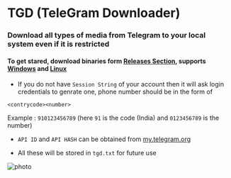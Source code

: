 # TGD (TeleGram Downloader)

### Download all types of media from Telegram to your local system even if it is restricted

#### To get stared, download binaries form [Releases Section](https://github.com/bipinkrish/tgd/releases), supports [Windows](https://github.com/bipinkrish/tgd/releases/download/v1.2/tgd.exe) and [Linux](https://github.com/bipinkrish/tgd/releases/download/v1.2/tgd)

* If you do not have `Session String` of your account then it will ask login credentials to genrate one, phone number should be in the form of 

```
<contrycode><number>
```
Example : `910123456789` (here `91` is the code (India) and `0123456789` is the number)

* `API ID` and `API HASH` can be obtained from [my.telegram.org](https://my.telegram.org)

* All these will be stored in `tgd.txt` for future use

![photo](https://github.com/bipinkrish/TGD/assets/87369440/af534efa-347e-4d23-9818-4b2c474dfb69)
